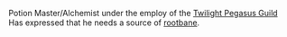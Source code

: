 Potion Master/Alchemist under the employ of the [Twilight Pegasus Guild](Twilight-Pegasus-Guild.md)
Has expressed that he needs a source of [rootbane](Rootbane).
